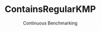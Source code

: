 ---
layout: default
title: ContainsRegularKMP
subtitle: Continuous Benchmarking
selected: Contains_Tpch
expanded: Benchmarking
benchmark: /individual_results/ContainsRegularKMP.html
---